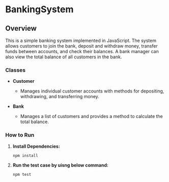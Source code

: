 # BankingSystem

## Overview

This is a simple banking system implemented in JavaScript. The system allows customers to join the bank, deposit and withdraw money, transfer funds between accounts, and check their balances. A bank manager can also view the total balance of all customers in the bank.

### Classes

- **Customer**
  - Manages individual customer accounts with methods for depositing, withdrawing, and transferring money.

- **Bank**
  - Manages a list of customers and provides a method to calculate the total balance.

### How to Run

1. **Install Dependencies:**
   ```bash
   npm install

2. **Run the test case by uisng below command:**
   ```bash
   npm test
